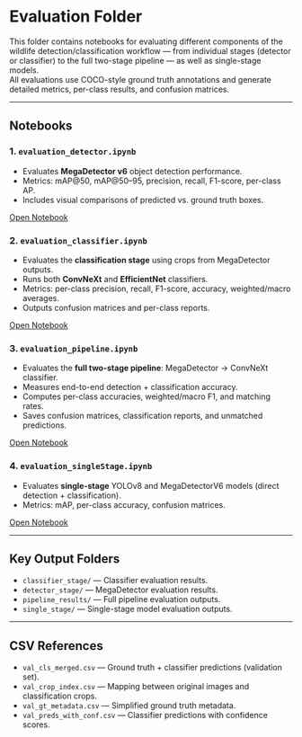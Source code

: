 # Evaluation Folder

This folder contains notebooks for evaluating different components of the wildlife detection/classification workflow — from individual stages (detector or classifier) to the full two-stage pipeline — as well as single-stage models.  
All evaluations use COCO-style ground truth annotations and generate detailed metrics, per-class results, and confusion matrices.

---

## Notebooks

### 1. `evaluation_detector.ipynb`
- Evaluates **MegaDetector v6** object detection performance.
- Metrics: mAP@50, mAP@50–95, precision, recall, F1-score, per-class AP.
- Includes visual comparisons of predicted vs. ground truth boxes.

[Open Notebook](evaluation_detector.ipynb)

### 2. `evaluation_classifier.ipynb`
- Evaluates the **classification stage** using crops from MegaDetector outputs.
- Runs both **ConvNeXt** and **EfficientNet** classifiers.
- Metrics: per-class precision, recall, F1-score, accuracy, weighted/macro averages.
- Outputs confusion matrices and per-class reports.

[Open Notebook](evaluation_classifier.ipynb)

### 3. `evaluation_pipeline.ipynb`
- Evaluates the **full two-stage pipeline**: MegaDetector → ConvNeXt classifier.
- Measures end-to-end detection + classification accuracy.
- Computes per-class accuracies, weighted/macro F1, and matching rates.
- Saves confusion matrices, classification reports, and unmatched predictions.

[Open Notebook](evaluation_pipeline.ipynb)

### 4. `evaluation_singleStage.ipynb`
- Evaluates **single-stage** YOLOv8 and MegaDetectorV6 models (direct detection + classification).
- Metrics: mAP, per-class accuracy, confusion matrices.

[Open Notebook](evaluation_singleStage.ipynb)

---

## Key Output Folders
- `classifier_stage/` — Classifier evaluation results.
- `detector_stage/` — MegaDetector evaluation results.
- `pipeline_results/` — Full pipeline evaluation outputs.
- `single_stage/` — Single-stage model evaluation outputs.

---

## CSV References
- `val_cls_merged.csv` — Ground truth + classifier predictions (validation set).
- `val_crop_index.csv` — Mapping between original images and classification crops.
- `val_gt_metadata.csv` — Simplified ground truth metadata.
- `val_preds_with_conf.csv` — Classifier predictions with confidence scores.
